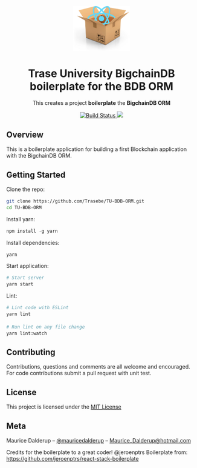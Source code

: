 <p align="center">
  <img src="./logo.png" width="150px" /> 
</p>

<h1 align="center">Trase University BigchainDB boilerplate for the BDB ORM</h1>

<p align="center">
  This creates a project <strong>boilerplate</strong> the <strong>BigchainDB ORM</strong>
</p>

<p align="center">
  <a href='https://travis-ci.org/Trasebe/TU-BDB-ORM' target="_blank">
    <img src='https://travis-ci.org/Trasebe/TU-BDB-ORM.svg?branch=master' alt='Build Status' />
  </a>
  
  <a href='https://github.com/prettier/prettier'>
    <img src='https://img.shields.io/badge/code_style-prettier-ff69b4.svg?style=flat'>
  </a>
</p>




## Overview

This is a boilerplate application for building a first Blockchain application with the BigchainDB ORM.

## Getting Started

Clone the repo:

```sh
git clone https://github.com/Trasebe/TU-BDB-ORM.git
cd TU-BDB-ORM
```

Install yarn:

```js
npm install -g yarn
```

Install dependencies:

```sh
yarn
```

Start application:

```sh
# Start server
yarn start
```

Lint:

```sh
# Lint code with ESLint
yarn lint

# Run lint on any file change
yarn lint:watch
```


## Contributing

Contributions, questions and comments are all welcome and encouraged. For code contributions submit a pull request with unit test.

## License

This project is licensed under the [MIT License](https://github.com/trasebe/TU-BDB-ORM/blob/master/LICENSE)

## Meta

Maurice Dalderup – [@mauricedalderup](https://twitter.com/mauricedalderup) – Maurice_Dalderup@hotmail.com


Credits for the boilerplate to a great coder! @jeroenptrs
Boilerplate from: https://github.com/jeroenptrs/react-stack-boilerplate

